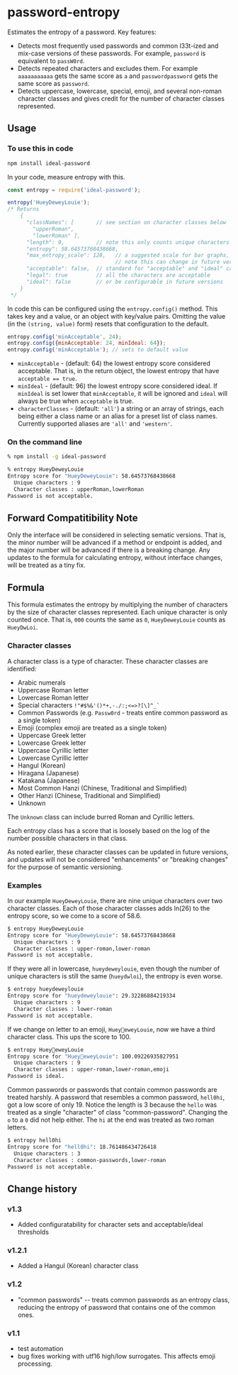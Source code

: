 # password-entropy

Estimates the entropy of a password. Key features:

* Detects most frequently used passwords and common l33t-ized and mix-case
    versions of these passwords. For example, `password` is equivalent to
    `passW0rd`.
* Detects repeated characters and excludes them. For example `aaaaaaaaaaa`
    gets the same score as `a` and `passwordpassword` gets the same score
    as `password`.
* Detects uppercase, lowercase, special, emoji, and several non-roman
    character classes and gives credit for the number of character classes
    represented.

## Usage

### To use this in code

```sh
npm install ideal-password
```

In your code, measure entropy with this.

```javascript
const entropy = require('ideal-password');

entropy('HueyDeweyLouie');
/* Returns
    {
      "classNames": [       // see section on character classes below
        "upperRoman",
        "lowerRoman" ],
      "length": 9,          // note this only counts unique characters
      "entropy": 58.64573768438668,
      "max_entropy_scale": 128,   // a suggested scale for bar graphs,
                                  // note this can change in future versions
      "acceptable": false,  // standard for "acceptable" and "ideal" can change
      "legal": true         // all the characters are acceptable
      "ideal": false        // or be configurable in future versions
    }
 */
```

In code this can be configured using the `entropy.config()` method. This takes
key and a value, or an object with key/value pairs. Omitting the value (in the 
`(string, value)` form) resets that configuration to the default.

```javascript
entropy.config('minAcceptable', 24);
entropy.config({minAcceptable: 24, minIdeal: 64});
entropy.config('minAcceptable'); // sets to default value
```

* `minAcceptable` - (default: 64) the lowest entropy score considered
  acceptable. That is, in the return object, the lowest entropy that have
  `acceptable == true`.
* `minIdeal` - (default: 96) the lowest entropy score considered ideal. If
  `minIdeal` is set lower that `minAcceptable`, it will be ignored and
  `ideal` will always be true when `acceptable` is true.
* `characterClasses` - (default: `'all'`) a string or an array of strings,
  each being either a class name or an alias for a preset list of class
  names. Currently supported aliases are `'all'` and `'western'`. 

### On the command line

```sh
% npm install -g ideal-password

% entropy HueyDeweyLouie
Entropy score for "HueyDeweyLouie": 58.64573768438668
  Unique characters : 9
  Character classes : upperRoman,lowerRoman
Password is not acceptable.
```

## Forward Compatitibility Note

Only the interface will be considered in selecting sematic versions. That is,
the minor number will be advanced if a method or endpoint is added, and the
major number will be advanced if there is a breaking change. Any updates to the
formula for calculating entropy, without interface changes, will be treated as
a tiny fix.

## Formula

This formula estimates the entropy by multiplying the number of characters by
the size of character classes represented. Each unique character is only
counted once. That is, `000` counts the same as `0`, `HueyDeweyLouie` counts
as `HueyDwLoi`.

### Character classes

A character class is a type of character. These character classes are identified:

* Arabic numerals
* Uppercase Roman letter
* Lowercase Roman letter
* Special characters `` !"#$%&'()*+,-./:;<=>?[\]^_` ``
* Common Passwords (e.g. `Passw0rd` - treats entire common password as a
    single token)
* Emoji (complex emoji are treated as a single token)
* Uppercase Greek letter
* Lowercase Greek letter
* Uppercase Cyrillic letter
* Lowercase Cyrillic letter
* Hangul (Korean)
* Hiragana (Japanese)
* Katakana (Japanese)
* Most Common Hanzi (Chinese, Traditional and Simplified)
* Other Hanzi (Chinese, Traditional and Simplified)
* Unknown

The `Unknown` class can include burred Roman and Cyrillic letters.

Each entropy class has a score that is loosely based on the log of the number
possible characters in that class.

As noted earlier, these character classes can be updated in future versions,
and updates will not be considered "enhancements" or "breaking changes" for the
purpose of semantic versioning.

### Examples

In our example `HueyDeweyLouie`, there are nine unique characters over two
character classes. Each of those character classes adds ln(26) to the
entropy score, so we come to a score of 58.6.

```sh
$ entropy HueyDeweyLouie
Entropy score for "HueyDeweyLouie": 58.64573768438668
  Unique characters : 9
  Character classes : upper-roman,lower-roman
Password is not acceptable.
```

If they were all in lowercase, `hueydeweylouie`, even though the number of
unique characters is still the same (`hueydwloi`), the entropy is even worse.

```sh
$ entropy hueydeweylouie
Entropy score for "hueydeweylouie": 29.32286884219334
  Unique characters : 9
  Character classes : lower-roman
Password is not acceptable.
```

If we change on letter to an emoji, `Huey🦆eweyLouie`, now we have a third
character class. This ups the score to 100.

```sh
$ entropy Huey🦆eweyLouie
Entropy score for "Huey🦆eweyLouie": 100.09226935827951
  Unique characters : 9
  Character classes : upper-roman,lower-roman,emoji
Password is ideal.
```

Common passwords or passwords that contain common passwords are treated
harshly. A password that resembles a common password, `hell0hi`, got a
low score of only 19. Notice the length is 3 because the `hello` was
treated as a single "character" of class "common-password". Changing
the `o` to a `0` did not help either. The `hi` at the end was treated as
two roman letters.

```sh
$ entropy hell0hi
Entropy score for "hell0hi": 18.761486434726418
  Unique characters : 3
  Character classes : common-passwords,lower-roman
Password is not acceptable.
```

## Change history

### v1.3

* Added configuratability for character sets and acceptable/ideal thresholds

### v1.2.1

* Added a Hangul (Korean) character class

### v1.2

* "common passwords" -- treats common passwords as an entropy class, reducing the
  entropy of password that contains one of the common ones.

### v1.1

* test automation
* bug fixes working with utf16 high/low surrogates. This affects emoji processing.
